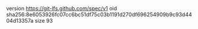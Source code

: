 version https://git-lfs.github.com/spec/v1
oid sha256:8e6053926fc07cc6bc51df75c03b1191d270df696254909b9c93d4404d13357a
size 93
